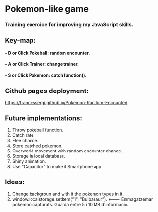 # Pokemon-like game
### Training exercice for improving my JavaScript skills.

## Key-map:
#### - D or Click Pokeball: random encounter.
#### - A or Click Trainer: change trainer.
#### - S or Click Pokemon: catch function().

## Github pages deployment:
https://francessergi.github.io/Pokemon-Random-Encounter/


## Future implementations:
1. Throw pokeball function.
2. Catch rate.
3. Flee chance.
4. Store catched pokemon.
5. Overworld movement with random encounter chance.
6. Storage in local database.
7. Shiny animation.
8. Use "Capacitor" to make it Smartphone app.

## Ideas:
1. Change backgroun and with it the pokemon types in it.
2. window.localstorage.setItem("1", "Bulbasaur"). <--- Emmagatzemar pokemon capturats.
Guarda entre 5 i 10 MB d'informació.
